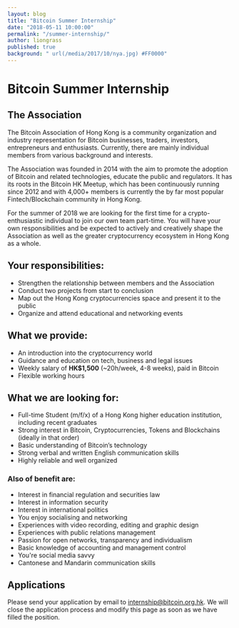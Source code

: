```yaml
---
layout: blog
title: "Bitcoin Summer Internship"
date: "2018-05-11 10:00:00"
permalink: "/summer-internship/"
author: liongrass
published: true
background: " url(/media/2017/10/nya.jpg) #FF0000"
---
```


# Bitcoin Summer Internship

## The Association

The Bitcoin Association of Hong Kong is a community organization and industry representation for Bitcoin businesses, traders, investors, entrepreneurs and enthusiasts. Currently, there are mainly individual members from various background and interests.

The Association was founded in 2014 with the aim to promote the adoption of Bitcoin and related technologies, educate the public and regulators. It has its roots in the Bitcoin HK Meetup, which has been continuously running since 2012 and with 4,000+ members is currently the by far most popular Fintech/Blockchain community in Hong Kong.

For the summer of 2018 we are looking for the first time for a crypto-enthusiastic individual to join our own team part-time. You will have your own responsibilities and be expected to actively and creatively shape the Association as well as the greater cryptocurrency ecosystem in Hong Kong as a whole.

## Your responsibilities:

- Strengthen the relationship between members and the Association
- Conduct two projects from start to conclusion
- Map out the Hong Kong cryptocurrencies space and present it to the public
- Organize and attend educational and networking events

## What we provide:

- An introduction into the cryptocurrency world
- Guidance and education on tech, business and legal issues
- Weekly salary of **HK$1,500** (~20h/week, 4-8 weeks), paid in Bitcoin
- Flexible working hours

## What we are looking for:

- Full-time Student (m/f/x) of a Hong Kong higher education institution, including recent graduates
- Strong interest in Bitcoin, Cryptocurrencies, Tokens and Blockchains (ideally in that order)
- Basic understanding of Bitcoin’s technology
- Strong verbal and written English communication skills
- Highly reliable and well organized

### Also of benefit are:

- Interest in financial regulation and securities law
- Interest in information security
- Interest in international politics
- You enjoy socialising and networking
- Experiences with video recording, editing and graphic design
- Experiences with public relations management
- Passion for open networks, transparency and individualism
- Basic knowledge of accounting and management control
- You're social media savvy
- Cantonese and Mandarin communication skills

## Applications

Please send your application by email to [internship@bitcoin.org.hk](mailto:internship@bitcoin.org.hk). We will close the application process and modify this page as soon as we have filled the position.


